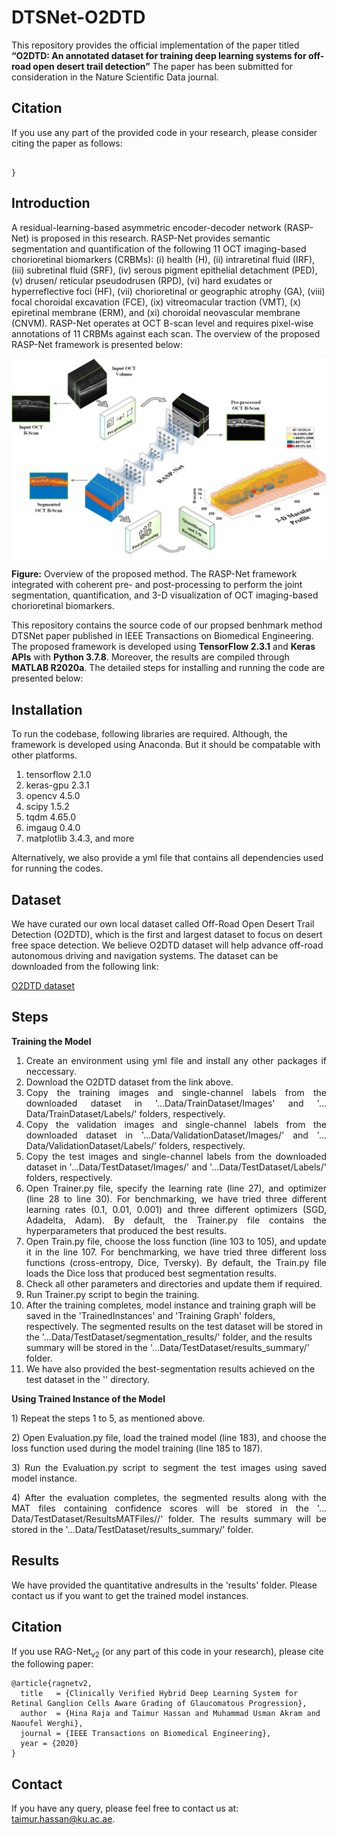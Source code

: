 # DTSNet-O2DTD
This repository provides the official implementation of the paper titled <b>“O2DTD: An annotated dataset for training deep learning systems for off-road open desert trail detection”</b> The paper has been submitted for consideration in the Nature Scientific Data journal.

## Citation
If you use any part of the provided code in your research, please consider citing the paper as follows:
```

}
```
## Introduction
A residual-learning-based asymmetric encoder-decoder network (RASP-Net) is proposed in this research. RASP-Net provides semantic segmentation and quantification of the following 11 OCT imaging-based chorioretinal biomarkers (CRBMs): (i) health (H), (ii) intraretinal fluid (IRF), (iii) subretinal fluid (SRF), (iv) serous pigment epithelial detachment (PED), (v) drusen/ reticular pseudodrusen (RPD), (vi) hard exudates or hyperreflective foci (HF), (vii) chorioretinal or geographic atrophy (GA), (viii) focal choroidal excavation (FCE), (ix) vitreomacular traction (VMT), (x) epiretinal membrane (ERM), and (xi) choroidal neovascular membrane (CNVM). RASP-Net operates at OCT B-scan level and requires pixel-wise annotations of 11 CRBMs against each scan. The overview of the proposed RASP-Net framework is presented below: 

<p align="center">
<img width=800 align="center" src = "https://github.com/BilalHassan90/OCT-Biomarker-Segmentation/blob/main/Images/Overview.jpg" alt="Introduction"> </br>
</p>

**Figure:** Overview of the proposed method. The RASP-Net framework integrated with coherent pre- and post-processing to perform the joint segmentation, quantification, and 3-D visualization of OCT imaging-based chorioretinal biomarkers.


This repository contains the source code of our propsed benhmark method DTSNet paper published in IEEE Transactions on Biomedical Engineering. The proposed framework is developed using <b>TensorFlow 2.3.1</b> and <b>Keras APIs</b> with <b>Python 3.7.8</b>. Moreover, the results are compiled through <b>MATLAB R2020a</b>. The detailed steps for installing and running the code are presented below:

## Installation
To run the codebase, following libraries are required. Although, the framework is developed using Anaconda. But it should be compatable with other platforms.

1) tensorflow 2.1.0
2) keras-gpu 2.3.1 
3) opencv 4.5.0
4) scipy 1.5.2
5) tqdm 4.65.0
6) imgaug 0.4.0 
7) matplotlib 3.4.3, and more

Alternatively, we also provide a yml file that contains all dependencies used for running the codes.

## Dataset
We have curated our own local dataset called Off-Road Open Desert Trail Detection (O2DTD), which is the first and largest dataset to focus on desert free space detection. We believe O2DTD dataset will help advance off-road autonomous driving and navigation systems. The dataset can be downloaded from the following link:

[O2DTD dataset](https://drive.google.com/file/d/1A-R5un-S6QiFb4nLzGhCzGB7hdqdrF0-/view?usp=sharing)

## Steps 
<p align="justify">
<b>Training the Model</b>
<ol>
<li align="justify">Create an environment using yml file and install any other packages if neccessary.</li> 
<li>Download the O2DTD dataset from the link above.</li> 
<li align="justify">Copy the training images and single-channel labels from the downloaded dataset in '…Data/TrainDataset/Images' and '…Data/TrainDataset/Labels/' folders, respectively.</li> 
<li align="justify">Copy the validation images and single-channel labels from the downloaded dataset in '…Data/ValidationDataset/Images/' and '…Data/ValidationDataset/Labels/' folders, respectively.</li> 
<li align="justify">Copy the test images and single-channel labels from the downloaded dataset in '…Data/TestDataset/Images/' and '…Data/TestDataset/Labels/' folders, respectively.</li> 
<li align="justify">Open Trainer.py file, specify the learning rate (line 27), and optimizer (line 28 to line 30). For benchmarking, we have tried three different learning rates (0.1, 0.01, 0.001) and three different optimizers (SGD, Adadelta, Adam). By default, the Trainer.py file contains the hyperparameters that produced the best results.</li> 
<li align="justify">Open Train.py file, choose the loss function (line 103 to 105), and update it in the line 107. For benchmarking, we have tried three different loss functions (cross-entropy, Dice, Tversky). By default, the Train.py file loads the Dice loss that produced best segmentation results.</li> 
<li>Check all other parameters and directories and update them if required.</li> 
<li>Run Trainer.py script to begin the training. </li> 
<li>After the training completes, model instance and training graph will be saved in the 'TrainedInstances' and 'Training Graph' folders, respectively. The segmented results on the test dataset will be stored in the '…Data/TestDataset/segmentation_results/' folder, and the results summary will be stored in the '…Data/TestDataset/results_summary/' folder. </li> 
<li>We have also provided the best-segmentation results achieved on the test dataset in the '' directory.</li> 
</ol> 
<b>Using Trained Instance of the Model</b>
<p align="justify">
1) Repeat the steps 1 to 5, as mentioned above.
<p align="justify">
2) Open Evaluation.py file, load the trained model (line 183), and choose the loss function used during the model training (line 185 to 187).
<p align="justify">
3) Run the Evaluation.py script to segment the test images using saved model instance. 
<p align="justify">
4) After the evaluation completes, the segmented results along with the MAT files containing confidence scores will be stored in the '…Data/TestDataset/ResultsMATFiles//' folder. The results summary will be stored in the '…Data/TestDataset/results_summary/' folder. 

## Results
We have provided the quantitative andresults in the 'results' folder. Please contact us if you want to get the trained model instances.

## Citation
If you use RAG-Net<sub>v2</sub> (or any part of this code in your research), please cite the following paper:

```
@article{ragnetv2,
  title   = {Clinically Verified Hybrid Deep Learning System for Retinal Ganglion Cells Aware Grading of Glaucomatous Progression},
  author  = {Hina Raja and Taimur Hassan and Muhammad Usman Akram and Naoufel Werghi},
  journal = {IEEE Transactions on Biomedical Engineering},
  year = {2020}
}
```

## Contact
If you have any query, please feel free to contact us at: taimur.hassan@ku.ac.ae.
